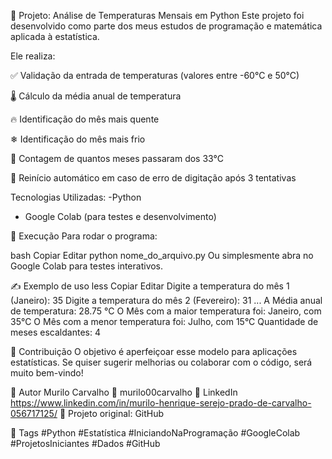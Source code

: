 🐍 Projeto: Análise de Temperaturas Mensais em Python
Este projeto foi desenvolvido como parte dos meus estudos de programação e matemática aplicada à estatística.

Ele realiza:

✅ Validação da entrada de temperaturas (valores entre -60°C e 50°C)

🌡 Cálculo da média anual de temperatura

🔥 Identificação do mês mais quente

❄ Identificação do mês mais frio

🔎 Contagem de quantos meses passaram dos 33°C

🔁 Reinício automático em caso de erro de digitação após 3 tentativas


 Tecnologias Utilizadas:
-Python
- Google Colab (para testes e desenvolvimento)

📁 Execução
Para rodar o programa:

bash
Copiar
Editar
python nome_do_arquivo.py
Ou simplesmente abra no Google Colab para testes interativos.

✍️ Exemplo de uso
less
Copiar
Editar
Digite a temperatura do mês 1 (Janeiro): 35
Digite a temperatura do mês 2 (Fevereiro): 31
...
A Média anual de temperatura: 28.75 °C
O Mês com a maior temperatura foi: Janeiro, com 35°C
O Mês com a menor temperatura foi: Julho, com 15°C
Quantidade de meses escaldantes: 4


🤝 Contribuição
O objetivo é aperfeiçoar esse modelo para aplicações estatísticas.
Se quiser sugerir melhorias ou colaborar com o código, será muito bem-vindo!

📌 Autor
Murilo Carvalho
📧 murilo00carvalho
🔗 LinkedIn https://www.linkedin.com/in/murilo-henrique-serejo-prado-de-carvalho-056717125/
📂 Projeto original: GitHub

📌 Tags
#Python #Estatística #IniciandoNaProgramação #GoogleColab #ProjetosIniciantes #Dados #GitHub


